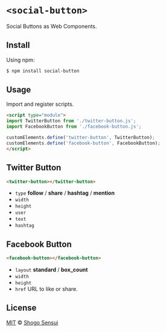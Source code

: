 # `<social-button>`

Social Buttons as Web Components.

## Install

Using npm:

```bash
$ npm install social-button
```

## Usage

Import and register scripts.

```html
<script type="module">
import TwitterButton from './twitter-button.js';
import FacebookButton from './facebook-button.js';

customElements.define('twitter-button', TwitterButton);
customElements.define('facebook-button', FacebookButton);
</script>
```

## Twitter Button

```html
<twitter-button></twitter-button>
```

- `type` **follow** / **share** / **hashtag** / **mention**
- `width`
- `height`
- `user`
- `text`
- `hashtag`

## Facebook Button

```html
<facebook-button></facebook-button>
```

- `layout` **standard** / **box_count**
- `width`
- `height`
- `href` URL to like or share.

## License

[MIT](https://1000ch.mit-license.org) © [Shogo Sensui](https://github.com/1000ch)
